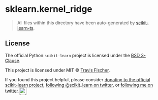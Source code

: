 # sklearn.kernel_ridge

> All files within this directory have been auto-generated by [scikit-learn-ts](https://github.com/transitive-bullshit/scikit-learn-ts).

## License

The official Python `scikit-learn` project is licensed under the [BSD 3-Clause](https://github.com/scikit-learn/scikit-learn/blob/main/COPYING).

This project is licensed under MIT © [Travis Fischer](https://transitivebullsh.it).

If you found this project helpful, please consider [donating to the official scikit-learn project](https://scikit-learn.org/stable/about.html#donating-to-the-project), [following @scikit_learn on twitter](https://twitter.com/scikit_learn), or <a href="https://twitter.com/transitive_bs">following me on twitter <img src="https://storage.googleapis.com/saasify-assets/twitter-logo.svg" alt="twitter" height="24px" align="center"></a>
